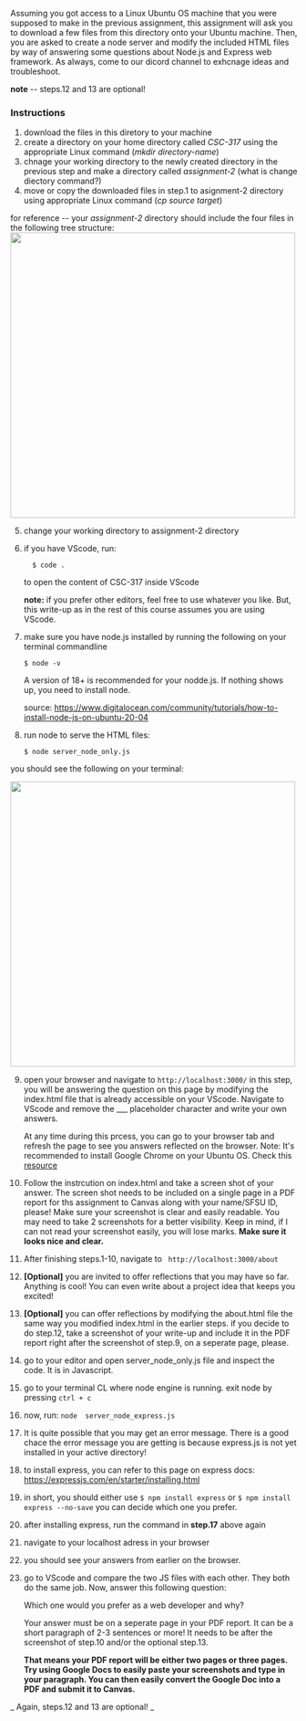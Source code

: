 Assuming you got access to a Linux Ubuntu OS machine that you were supposed to make in the previous assignment, this assignment will ask you to download a few files from this directory onto your Ubuntu machine. Then, you are asked to create a node server and modify the included HTML files by way of answering some questions about Node.js and Express web framework. As always, come to our dicord channel to exhcnage ideas and troubleshoot. 

**note** -- steps.12 and 13 are optional!


### Instructions
1. download the files in this diretory to your machine
2. create a directory on your home directory called _CSC-317_ using the appropriate Linux command (_mkdir directory-name_)
3. chnage your working directory to the newly created directory in the previous step and make a directory called _assignment-2_  (what is change diectory command?)
4. move or copy the downloaded files in step.1 to asignment-2 directory using appropriate Linux command (_cp source target_)

for reference -- your _assignment-2_ directory should include the four files in the following tree structure:
     <img src="https://github.com/nina-mir/CSC317-assignments/blob/3531c552f276d66aa88291ac2bf03fb4f125d548/assignment-2/images/assignment-2-tree.png" width="500px">


5. change your working directory to assignment-2 directory
6. if you have VScode, run:
     ```
       $ code .
     ````
     to open the content of CSC-317 inside VScode
   
   **note:** if you prefer other editors, feel free to use whatever you like. But, this write-up as in the rest of this course assumes you are using VScode.
7. make sure you have node.js installed by running the following on your terminal commandline
   ```
   $ node -v
   ```
   A version of 18+ is recommended for your nodde.js. If nothing shows up, you need to install node.

   source: https://www.digitalocean.com/community/tutorials/how-to-install-node-js-on-ubuntu-20-04
8. run node to serve the HTML files:
   ```
   $ node server_node_only.js
   ```
you should see the following on your terminal: 

<img src="https://github.com/nina-mir/CSC317-assignments/blob/main/assignment-2/images/node-run.png" width="500px">

9. open your browser and navigate to ``` http://localhost:3000/ ```
in this step, you will be answering the question on this page by modifying the index.html file that is already accessible on your VScode.
Navigate to VScode and remove the ___ placeholder character and write your own answers.

     At any time during this prcess, you can go to your browser tab and refresh the page to see you answers reflected on the browser.
Note: It's recommended to install Google Chrome on your Ubuntu OS. Check this [resource](https://itsfoss.com/install-chrome-ubuntu/)

10. Follow the instrcution on index.html and take a screen shot of your answer. The screen shot needs to be included on a single page in a PDF report for ths assignment to Canvas along with your name/SFSU ID, please! Make sure your screenshot is clear and easily readable. You may need to take 2 screenshots for a better visibility. Keep in mind, if I can not read your screenshot easily, you will lose marks. **Make sure it looks nice and clear.**
11. After finishing steps.1-10, navigate to ``` http://localhost:3000/about```
12. **[Optional]** you are invited to offer reflections that you may have so far. Anything is cool! You can even write about a project idea that keeps you excited!
13. **[Optional]** you can offer reflections by modifying the about.html file the same way you modified index.html in the earlier steps.
     if you decide to do step.12, take a screenshot of your write-up and include it in the PDF report right after the screenshot of step.9, on a seperate page, please. 
15. go to your editor and open server_node_only.js file and inspect the code. It is in Javascript. 
16. go to your terminal CL where node engine is running. exit node by pressing ```ctrl + c```
17. now, run: ``` node  server_node_express.js ```
18. It is quite possible that you may get an error message. There is a good chace the error message you are getting is because express.js is not yet installed in your active directory!
19. to install express, you can refer to this page on express docs: https://expressjs.com/en/starter/installing.html
20. in short, you should either use ``` $ npm install express
``` or ``` $ npm install express --no-save ```
you can decide which one you prefer.
21. after installing express, run the command in **step.17** above again
22. navigate to your localhost adress in your browser
23. you should see your answers from earlier on the browser.
24. go to VScode and compare the two JS files with each other. They both do the same job. Now, answer this following question:

    Which one would you prefer as a web developer and why? 

    Your answer must be on a seperate page in your PDF report. It can be a short paragraph of 2-3 sentences or more! It needs to be after the screenshot of step.10 and/or the optional step.13.

    **That means your PDF report will be either two pages or three pages. Try using Google Docs to easily paste your screenshots and type in your paragraph. You can then easily convert the Google Doc into a PDF and submit it to Canvas.**
    
_    Again, steps.12 and 13 are optional!
_
    



   
   
